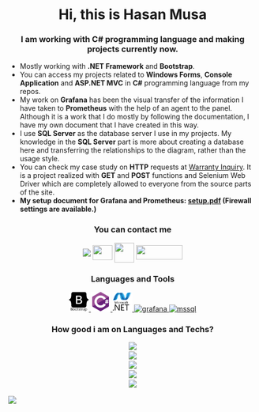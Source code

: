 <h1 align="center">Hi, this is Hasan Musa</h1>
<h3 align="center">I am working with C# programming language and making projects currently now.</h3>

- Mostly working with **.NET Framework** and **Bootstrap**.
- You can access my projects related to **Windows Forms**, **Console Application** and **ASP.NET MVC** in **C#** programming language from my repos.
- My work on **Grafana** has been the visual transfer of the information I have taken to **Prometheus** with the help of an agent to the panel. Although it is a work that I do mostly by following the documentation, I have my own document that I have created in this way.
- I use **SQL Server** as the database server I use in my projects. My knowledge in the **SQL Server** part is more about creating a database here and transferring the relationships to the diagram, rather than the usage style.
- You can check my case study on **HTTP** requests at <a href="https://github.com/glitchedpng/WarrantyQuery"> Warranty Inquiry</a>. It is a project realized with **GET** and **POST** functions and Selenium Web Driver which are completely allowed to everyone from the source parts of the site.
- **My setup document for Grafana and Prometheus: [setup.pdf](https://github.com/glitchedpng/glitchedpng/files/10578270/setup.pdf) (Firewall settings are available.)**

<h3 align="center">You can contact me</h3>
<p align="center">
  <a href="https://www.linkedin.com/in/hmkoop/" target="_blank"><img align="center" src="https://cdn-icons-png.flaticon.com/512/174/174857.png" height="29"/></a>
<a href="https://instagram.com/hmusakocak" target="_blank"><img align="center" src="https://raw.githubusercontent.com/rahuldkjain/github-profile-readme-generator/master/src/images/icons/Social/instagram.svg" height="30" width="40" /></a>
  <a href="mailto:hasanmusa05g@hotmail.com" target="_blank"><img align="center" src="https://cdn.pixabay.com/photo/2016/06/13/17/30/mail-1454734_960_720.png" height="40" width="40" /></a>
  <a href="https://www.nuget.org/profiles/hmk" target="_blank"><img align="center" src="https://www.nuget.org/Content/gallery/img/logo-header-94x29.png" height="29" width="94" /></a>



<h3 align="center">Languages and Tools</h3>
<p align="center"> <a href="https://getbootstrap.com" target="_blank" rel="noreferrer"> <img src="https://raw.githubusercontent.com/devicons/devicon/master/icons/bootstrap/bootstrap-plain-wordmark.svg" alt="bootstrap" width="40" height="40"/> </a> <a href="https://www.w3schools.com/cs/" target="_blank" rel="noreferrer"> <img src="https://raw.githubusercontent.com/devicons/devicon/master/icons/csharp/csharp-original.svg" alt="csharp" width="40" height="40"/> </a> <a href="https://dotnet.microsoft.com/" target="_blank" rel="noreferrer"> <img src="https://raw.githubusercontent.com/devicons/devicon/master/icons/dot-net/dot-net-original-wordmark.svg" alt="dotnet" width="40" height="40"/> </a> <a href="https://grafana.com" target="_blank" rel="noreferrer"> <img src="https://www.vectorlogo.zone/logos/grafana/grafana-icon.svg" alt="grafana" width="40" height="40"/> </a> <a href="https://www.microsoft.com/en-us/sql-server" target="_blank" rel="noreferrer"> <img src="https://www.svgrepo.com/show/303229/microsoft-sql-server-logo.svg" alt="mssql" width="40" height="40"/> </a> </p>


<h3 align="center">How good i am on Languages and Techs?</h3>
<p align="center">
  <img src="https://progress-bar.dev/75?title=CSharp"><br>
 <img src="https://progress-bar.dev/45?title=BootStrap"><br>
  <img src="https://progress-bar.dev/60?title=EF"><br>
  <img src="https://progress-bar.dev/35?title=HTML"><br>
  <img src="https://progress-bar.dev/45?title=CSS"><br>
</p>
<img src="https://github-production-user-asset-6210df.s3.amazonaws.com/61805121/264813910-b63ed3b0-dcdf-4e89-b8de-d82d7de30023.png">
